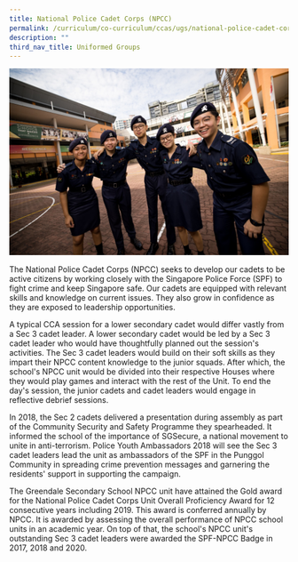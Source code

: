 ```yaml
---
title: National Police Cadet Corps (NPCC)
permalink: /curriculum/co-curriculum/ccas/ugs/national-police-cadet-corps-npcc/
description: ""
third_nav_title: Uniformed Groups
---
```


![](/images/npcc.jpg)

The National Police Cadet Corps (NPCC) seeks to develop our cadets to be active citizens by working closely with the Singapore Police Force (SPF) to fight crime and keep Singapore safe. Our cadets are equipped with relevant skills and knowledge on current issues. They also grow in confidence as they are exposed to leadership opportunities.

A typical CCA session for a lower secondary cadet would differ vastly from a Sec 3 cadet leader. A lower secondary cadet would be led by a Sec 3 cadet leader who would have thoughtfully planned out the session's activities. The Sec 3 cadet leaders would build on their soft skills as they impart their NPCC content knowledge to the junior squads. After which, the school's NPCC unit would be divided into their respective Houses where they would play games and interact with the rest of the Unit. To end the day's session, the junior cadets and cadet leaders would engage in reflective debrief sessions.

In 2018, the Sec 2 cadets delivered a presentation during assembly as part of the Community Security and Safety Programme they spearheaded. It informed the school of the importance of SGSecure, a national movement to unite in anti-terrorism. Police Youth Ambassadors 2018 will see the Sec 3 cadet leaders lead the unit as ambassadors of the SPF in the Punggol Community in spreading crime prevention messages and garnering the residents' support in supporting the campaign.

The Greendale Secondary School NPCC unit have attained the Gold award for the National Police Cadet Corps Unit Overall Proficiency Award for 12 consecutive years including 2019. This award is conferred annually by NPCC. It is awarded by assessing the overall performance of NPCC school units in an academic year. On top of that, the school's NPCC unit's outstanding Sec 3 cadet leaders were awarded the SPF-NPCC Badge in 2017, 2018 and 2020.
